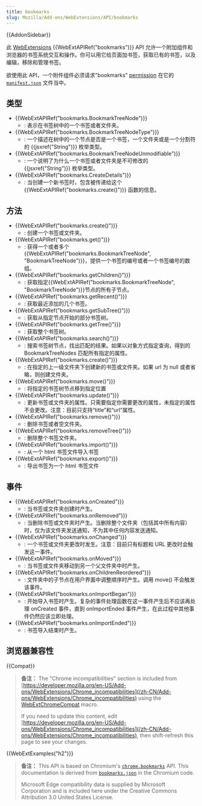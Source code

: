```yaml
---
title: bookmarks
slug: Mozilla/Add-ons/WebExtensions/API/bookmarks
---
```


{{AddonSidebar}}

此 [WebExtensions](/zh-CN/docs/Mozilla/Add-ons/WebExtensions) {{WebExtAPIRef("bookmarks")}} API 允许一个附加组件和浏览器的书签系统交互和操作。你可以用它给页面加书签，获取已有的书签，以及编辑，移除和管理书签。

欲使用此 API，一个附件组件必须请求"bookmarks" [permission](/zh-CN/docs/Mozilla/Add-ons/WebExtensions/manifest.json/permissions) 在它的[`manifest.json`](/zh-CN/docs/Mozilla/Add-ons/WebExtensions/manifest.json) 文件当中。

## 类型

- {{WebExtAPIRef("bookmarks.BookmarkTreeNode")}}
  - : 表示在书签树中的一个书签或者文件夹。
- {{WebExtAPIRef("bookmarks.BookmarkTreeNodeType")}}
  - : 一个描述在树中的一个节点是否是一个书签，一个文件夹或是一个分割符的 {{jsxref("String")}} 枚举类型。
- {{WebExtAPIRef("bookmarks.BookmarkTreeNodeUnmodifiable")}}
  - : 一个说明了为什么一个书签或者文件夹是不可修改的 {{jsxref("String")}} 枚举类型。
- {{WebExtAPIRef("bookmarks.CreateDetails")}}
  - : 当创建一个新书签时，包含被传递给这个 {{WebExtAPIRef("bookmarks.create()")}} 函数的信息。

## 方法

- {{WebExtAPIRef("bookmarks.create()")}}
  - : 创建一个书签或文件夹。
- {{WebExtAPIRef("bookmarks.get()")}}
  - : 获得一个或者多个{{WebExtAPIRef("bookmarks.BookmarkTreeNode", "BookmarkTreeNode")}}，提供一个书签的编号或者一个书签编号的数组。
- {{WebExtAPIRef("bookmarks.getChildren()")}}
  - : 获取指定{{WebExtAPIRef("bookmarks.BookmarkTreeNode", "BookmarkTreeNode")}}节点的所有子节点。
- {{WebExtAPIRef("bookmarks.getRecent()")}}
  - : 获取最近添加的几个书签。
- {{WebExtAPIRef("bookmarks.getSubTree()")}}
  - : 获取从指定节点开始的部分书签树。
- {{WebExtAPIRef("bookmarks.getTree()")}}
  - : 获取整个书签树。
- {{WebExtAPIRef("bookmarks.search()")}}
  - : 搜索书签树节点，找出匹配的结果。如果以对象方式指定查询，得到的 BookmarkTreeNodes 匹配所有指定的属性。
- {{WebExtAPIRef("bookmarks.create()")}}
  - : 在指定的上一级文件夹下创建新的书签或文件夹。如果 url 为 null 或者省略，则创建文件夹。
- {{WebExtAPIRef("bookmarks.move()")}}
  - : 将指定的书签树节点移到指定位置
- {{WebExtAPIRef("bookmarks.update()")}}
  - : 更新书签或文件夹的属性。只需要指定你需要更改的属性，未指定的属性不会更改。注意：目前只支持“title”和“url”属性。
- {{WebExtAPIRef("bookmarks.remove()")}}
  - : 删除书签或者空文件夹。
- {{WebExtAPIRef("bookmarks.removeTree()")}}
  - : 删除整个书签文件夹。
- {{WebExtAPIRef("bookmarks.import()")}}
  - : 从一个 html 书签文件导入书签
- {{WebExtAPIRef("bookmarks.export()")}}
  - : 导出书签为一个 html 书签文件

## 事件

- {{WebExtAPIRef("bookmarks.onCreated")}}
  - : 当书签或文件夹创建时产生。
- {{WebExtAPIRef("bookmarks.onRemoved")}}
  - : 当删除书签或文件夹时产生。当删除整个文件夹（包括其中所有内容）时，仅为该文件夹发送通知，不为其中任何内容发送通知。
- {{WebExtAPIRef("bookmarks.onChanged")}}
  - : 一个书签或文件夹更改时发生。注意：目前只有标题和 URL 更改时会触发这一事件。
- {{WebExtAPIRef("bookmarks.onMoved")}}
  - : 当书签或文件夹移动到另一个父文件夹中时产生。
- {{WebExtAPIRef("bookmarks.onChildrenReordered")}}
  - : 文件夹中的子节点在用户界面中调整顺序时产生。调用 move() 不会触发该事件。
- {{WebExtAPIRef("bookmarks.onImportBegan")}}
  - : 开始导入书签时产生。复杂的事件处理函数在这一事件产生后不应该再处理 onCreated 事件，直到 onImportEnded 事件产生，在此过程中其他事件仍然应该立即处理。
- {{WebExtAPIRef("bookmarks.onImportEnded")}}
  - : 书签导入结束时产生。

## 浏览器兼容性

{{Compat}}

> **备注：** The "Chrome incompatibilities" section is included from [https://developer.mozilla.org/en-US/Add-ons/WebExtensions/Chrome_incompatibilities](/zh-CN/Add-ons/WebExtensions/Chrome_incompatibilities) using the [WebExtChromeCompat](/zh-CN/docs/Template:WebExtChromeCompat) macro.
>
> If you need to update this content, edit [https://developer.mozilla.org/en-US/Add-ons/WebExtensions/Chrome_incompatibilities](/zh-CN/Add-ons/WebExtensions/Chrome_incompatibilities), then shift-refresh this page to see your changes.

{{WebExtExamples("h2")}}

> **备注：** This API is based on Chromium's [`chrome.bookmarks`](https://developer.chrome.com/extensions/bookmarks) API. This documentation is derived from [`bookmarks.json`](https://chromium.googlesource.com/chromium/src/+/master/chrome/common/extensions/api/bookmarks.json) in the Chromium code.
>
> Microsoft Edge compatibility data is supplied by Microsoft Corporation and is included here under the Creative Commons Attribution 3.0 United States License.

<!--
// Copyright 2015 The Chromium Authors. All rights reserved.
//
// Redistribution and use in source and binary forms, with or without
// modification, are permitted provided that the following conditions are
// met:
//
//    * Redistributions of source code must retain the above copyright
// notice, this list of conditions and the following disclaimer.
//    * Redistributions in binary form must reproduce the above
// copyright notice, this list of conditions and the following disclaimer
// in the documentation and/or other materials provided with the
// distribution.
//    * Neither the name of Google Inc. nor the names of its
// contributors may be used to endorse or promote products derived from
// this software without specific prior written permission.
//
// THIS SOFTWARE IS PROVIDED BY THE COPYRIGHT HOLDERS AND CONTRIBUTORS
// "AS IS" AND ANY EXPRESS OR IMPLIED WARRANTIES, INCLUDING, BUT NOT
// LIMITED TO, THE IMPLIED WARRANTIES OF MERCHANTABILITY AND FITNESS FOR
// A PARTICULAR PURPOSE ARE DISCLAIMED. IN NO EVENT SHALL THE COPYRIGHT
// OWNER OR CONTRIBUTORS BE LIABLE FOR ANY DIRECT, INDIRECT, INCIDENTAL,
// SPECIAL, EXEMPLARY, OR CONSEQUENTIAL DAMAGES (INCLUDING, BUT NOT
// LIMITED TO, PROCUREMENT OF SUBSTITUTE GOODS OR SERVICES; LOSS OF USE,
// DATA, OR PROFITS; OR BUSINESS INTERRUPTION) HOWEVER CAUSED AND ON ANY
// THEORY OF LIABILITY, WHETHER IN CONTRACT, STRICT LIABILITY, OR TORT
// (INCLUDING NEGLIGENCE OR OTHERWISE) ARISING IN ANY WAY OUT OF THE USE
// OF THIS SOFTWARE, EVEN IF ADVISED OF THE POSSIBILITY OF SUCH DAMAGE.
-->
